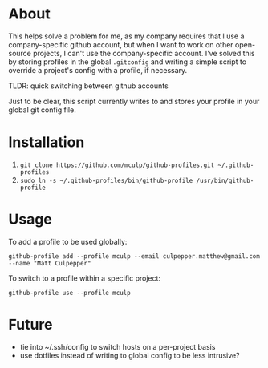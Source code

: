 About
====================

This helps solve a problem for me, as my company requires that I use a company-specific github account, but when I want to work on other open-source projects, I can't use the company-specific account. I've solved this by storing profiles in the global `.gitconfig` and writing a simple script to override a project's config with a profile, if necessary.

TLDR: quick switching between github accounts

Just to be clear, this script currently writes to and stores your profile in your global git config file.

Installation
====================

1. `git clone https://github.com/mculp/github-profiles.git
   ~/.github-profiles`
2. `sudo ln -s ~/.github-profiles/bin/github-profile /usr/bin/github-profile`

Usage
====================

To add a profile to be used globally:

`github-profile add --profile mculp --email culpepper.matthew@gmail.com --name "Matt Culpepper"`


To switch to a profile within a specific project:

`github-profile use --profile mculp`


Future
====================

* tie into ~/.ssh/config to switch hosts on a per-project basis
* use dotfiles instead of writing to global config to be less intrusive?
